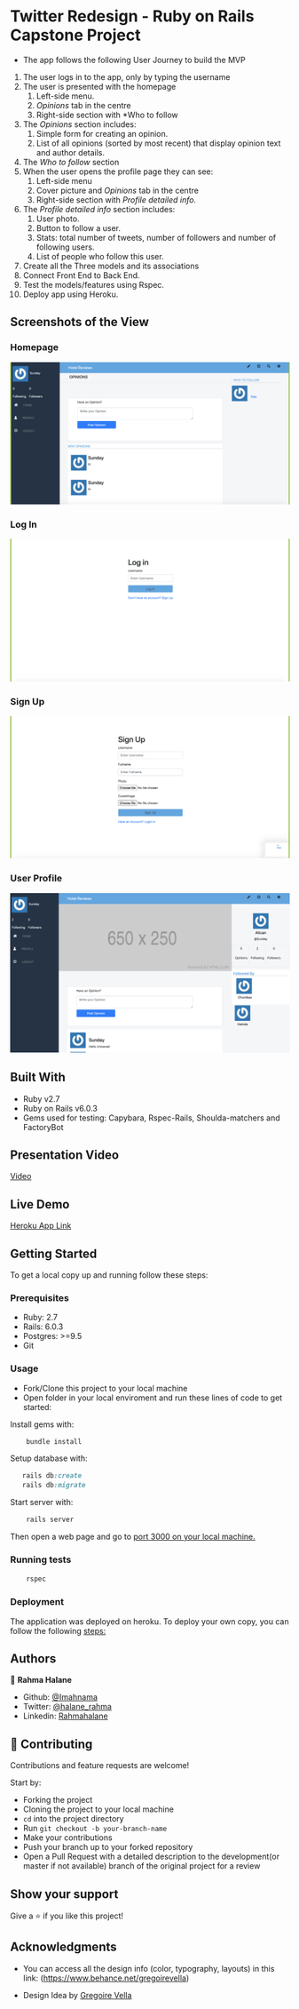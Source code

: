 # Twitter Redesign - Ruby on Rails Capstone Project

- The app follows the following User Journey to build the MVP
1. The user logs in to the app, only by typing the username
2. The user is presented with the homepage
    1. Left-side menu.
    2. *Opinions* tab in the centre
    3. Right-side section with *Who to follow
3. The *Opinions* section includes:
    1. Simple form for creating an opinion.
    2. List of all opinions (sorted by most recent) that display opinion text and author details.
4. The *Who to follow* section
5. When the user opens the profile page they can see:
    1. Left-side menu
    2. Cover picture and *Opinions* tab in the centre
    3. Right-side section with *Profile detailed info.*
6. The *Profile detailed info* section includes:
    1. User photo.
    2. Button to follow a user.
    3. Stats: total number of tweets, number of followers and number of following users.
    4. List of people who follow this user.
7. Create all the Three models and its associations
8. Connect Front End to Back End.
9. Test the models/features using Rspec.
10. Deploy app using Heroku.


## Screenshots of the View

### Homepage
![screenshot](app/assets/images/2.png)
### Log In
![screenshot](app/assets/images/1.png)
### Sign Up
![screenshot](app/assets/images/3.png)
### User Profile
![screenshot](app/assets/images/4.png)


## Built With

- Ruby v2.7
- Ruby on Rails v6.0.3
- Gems used for testing: Capybara, Rspec-Rails, Shoulda-matchers and FactoryBot

## Presentation Video

[Video](https://www.loom.com/share/0e3c82f1a2f645518d42de8ba74b2249)

## Live Demo

[Heroku App Link](https://polar-brook-39973.herokuapp.com/)

## Getting Started

To get a local copy up and running follow these steps:

### Prerequisites

- Ruby: 2.7
- Rails: 6.0.3
- Postgres: >=9.5
- Git

### Usage

- Fork/Clone this project to your local machine
- Open folder in your local enviroment and run these lines of code to get started:

Install gems with:

```Ruby
    bundle install
```

Setup database with:

```Ruby
   rails db:create
   rails db:migrate
```

Start server with:

```Ruby
    rails server
```

Then open a web page and go to [port 3000 on your local machine.](http://localhost:3000)

### Running tests

```Ruby
    rspec
```

### Deployment

The application was deployed on heroku.
To deploy your own copy, you can follow the following [steps:](https://devcenter.heroku.com/articles/git)

## Authors

👤 **Rahma Halane**

- Github: [@Imahnama](https://github.com/imahnama)
- Twitter: [@halane_rahma](https://twitter.com/halane_rahma)
- Linkedin: [Rahmahalane](https://linkedin.com/Rahmahalane)

## 🤝 Contributing

Contributions and feature requests are welcome!

Start by:

- Forking the project
- Cloning the project to your local machine
- `cd` into the project directory
- Run `git checkout -b your-branch-name`
- Make your contributions
- Push your branch up to your forked repository
- Open a Pull Request with a detailed description to the development(or master if not available) branch of the original project for a review

## Show your support

Give a ⭐️ if you like this project!

## Acknowledgments
- You can access all the design info (color, typography, layouts) in this link: (https://www.behance.net/gregoirevella)

- Design Idea by [Gregoire Vella](https://www.behance.net/gregoirevella)
